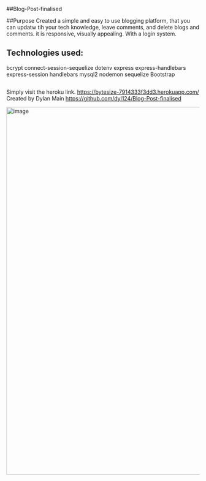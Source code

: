 ##Blog-Post-finalised

##Purpose
Created a simple and easy to use blogging platform, that you can updatw tih your tech knowledge, leave comments, and delete blogs and comments.
it is responsive, visually appealing. With a login system.

## Technologies used:
bcrypt
connect-session-sequelize
dotenv
express
express-handlebars
express-session
handlebars
mysql2
nodemon
sequelize
Bootstrap

## 
Simply visit the heroku link.
https://bytesize-7914333f3dd3.herokuapp.com/
Created by Dylan Main
https://github.com/dyl124/Blog-Post-finalised



<img width="960" alt="image" src="https://github.com/dyl124/Blog-Post-finalised/assets/142150017/bd807cb4-65ad-4243-bce3-aa02ea407e54">
